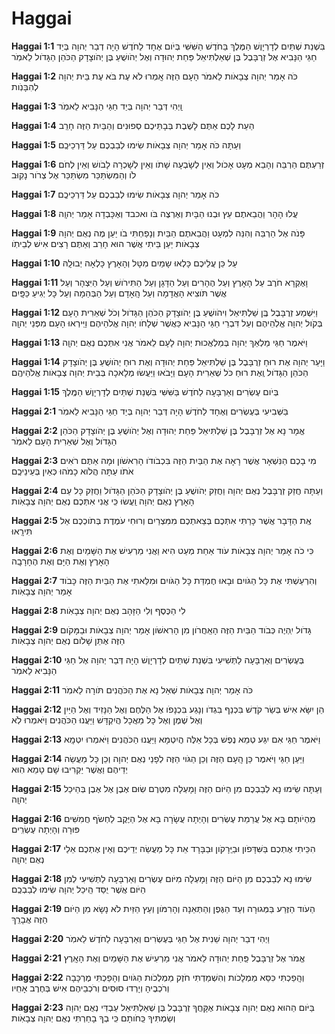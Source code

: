# Haggai

**Haggai 1:1**   בִּשְׁנַת שְׁתַּיִם לְדָרְיָוֶשׁ הַמֶּלֶךְ בַּחֹדֶשׁ הַשִּׁשִּׁי בְּיֹום אֶחָד לַחֹדֶשׁ הָיָה דְבַר יְהוָה בְּיַד חַגַּי הַנָּבִיא אֶל זְרֻבָּבֶל בֶּן שְׁאַלְתִּיאֵל פַּחַת יְהוּדָה וְאֶל יְהֹושֻׁעַ בֶּן יְהֹוצָדָק הַכֹּהֵן הַגָּדֹול לֵאמֹֽר

**Haggai 1:2**   כֹּה אָמַר יְהוָה צְבָאֹות לֵאמֹר הָעָם הַזֶּה אָֽמְרוּ לֹא עֶת בֹּא עֶת בֵּית יְהוָה לְהִבָּנֹֽות

**Haggai 1:3**   וַֽיְהִי דְּבַר יְהוָה בְּיַד חַגַּי הַנָּבִיא לֵאמֹֽר

**Haggai 1:4**   הַעֵת לָכֶם אַתֶּם לָשֶׁבֶת בְּבָתֵּיכֶם סְפוּנִים וְהַבַּיִת הַזֶּה חָרֵֽב

**Haggai 1:5**   וְעַתָּה כֹּה אָמַר יְהוָה צְבָאֹות שִׂימוּ לְבַבְכֶם עַל דַּרְכֵיכֶֽם

**Haggai 1:6**   זְרַעְתֶּם הַרְבֵּה וְהָבֵא מְעָט אָכֹול וְאֵין לְשָׂבְעָה שָׁתֹו וְאֵין לְשָׁכְרָה לָבֹושׁ וְאֵין לְחֹם לֹו וְהַמִּשְׂתַּכֵּר מִשְׂתַּכֵּר אֶל צְרֹור נָקֽוּב

**Haggai 1:7**   כֹּה אָמַר יְהוָה צְבָאֹות שִׂימוּ לְבַבְכֶם עַל דַּרְכֵיכֶֽם

**Haggai 1:8**   עֲלוּ הָהָר וַהֲבֵאתֶם עֵץ וּבְנוּ הַבָּיִת וְאֶרְצֶה בֹּו ואכבד וְאֶכָּבְדָה אָמַר יְהוָֽה

**Haggai 1:9**   פָּנֹה אֶל הַרְבֵּה וְהִנֵּה לִמְעָט וַהֲבֵאתֶם הַבַּיִת וְנָפַחְתִּי בֹו יַעַן מֶה נְאֻם יְהוָה צְבָאֹות יַעַן בֵּיתִי אֲשֶׁר הוּא חָרֵב וְאַתֶּם רָצִים אִישׁ לְבֵיתֹֽו

**Haggai 1:10**   עַל כֵּן עֲלֵיכֶם כָּלְאוּ שָמַיִם מִטָּל וְהָאָרֶץ כָּלְאָה יְבוּלָֽהּ

**Haggai 1:11**   וָאֶקְרָא חֹרֶב עַל הָאָרֶץ וְעַל הֶהָרִים וְעַל הַדָּגָן וְעַל הַתִּירֹושׁ וְעַל הַיִּצְהָר וְעַל אֲשֶׁר תֹּוצִיא הָאֲדָמָה וְעַל הָֽאָדָם וְעַל הַבְּהֵמָה וְעַל כָּל יְגִיעַ כַּפָּֽיִם

**Haggai 1:12**   וַיִּשְׁמַע זְרֻבָּבֶל  בֶּֽן שַׁלְתִּיאֵל וִיהֹושֻׁעַ בֶּן יְהֹוצָדָק הַכֹּהֵן הַגָּדֹול וְכֹל  שְׁאֵרִית הָעָם בְּקֹול יְהוָה אֱלֹֽהֵיהֶם וְעַל דִּבְרֵי חַגַּי הַנָּבִיא כַּאֲשֶׁר שְׁלָחֹו יְהוָה אֱלֹהֵיהֶם וַיִּֽירְאוּ הָעָם מִפְּנֵי יְהוָֽה

**Haggai 1:13**   וַיֹּאמֶר חַגַּי מַלְאַךְ יְהוָה בְּמַלְאֲכוּת יְהוָה לָעָם לֵאמֹר אֲנִי אִתְּכֶם נְאֻם יְהוָֽה

**Haggai 1:14**   וַיָּעַר יְהוָה אֶת רוּחַ זְרֻבָּבֶל בֶּן שַׁלְתִּיאֵל פַּחַת יְהוּדָה וְאֶת רוּחַ יְהֹושֻׁעַ בֶּן יְהֹוצָדָק הַכֹּהֵן הַגָּדֹול וְֽאֶת רוּחַ כֹּל שְׁאֵרִית הָעָם וַיָּבֹאוּ וַיַּעֲשׂוּ מְלָאכָה בְּבֵית יְהוָה צְבָאֹות אֱלֹהֵיהֶֽם

**Haggai 1:15**   בְּיֹום עֶשְׂרִים וְאַרְבָּעָה לַחֹדֶשׁ בַּשִּׁשִּׁי בִּשְׁנַת שְׁתַּיִם לְדָרְיָוֶשׁ הַמֶּֽלֶךְ 

**Haggai 2:1**   בַּשְּׁבִיעִי בְּעֶשְׂרִים וְאֶחָד לַחֹדֶשׁ הָיָה דְּבַר יְהוָה בְּיַד חַגַּי הַנָּבִיא לֵאמֹֽר

**Haggai 2:2**   אֱמָר נָא אֶל זְרֻבָּבֶל בֶּן שַׁלְתִּיאֵל פַּחַת יְהוּדָה וְאֶל יְהֹושֻׁעַ בֶּן יְהֹוצָדָק הַכֹּהֵן הַגָּדֹול וְאֶל שְׁאֵרִית הָעָם לֵאמֹֽר

**Haggai 2:3**   מִי בָכֶם הַנִּשְׁאָר אֲשֶׁר רָאָה אֶת הַבַּיִת הַזֶּה בִּכְבֹודֹו הָרִאשֹׁון וּמָה אַתֶּם רֹאִים אֹתֹו עַתָּה הֲלֹוא כָמֹהוּ כְּאַיִן בְּעֵינֵיכֶֽם

**Haggai 2:4**   וְעַתָּה חֲזַק זְרֻבָּבֶל  נְאֻם יְהוָה וַחֲזַק יְהֹושֻׁעַ בֶּן יְהֹוצָדָק הַכֹּהֵן הַגָּדֹול וַחֲזַק כָּל עַם הָאָרֶץ נְאֻם יְהוָה וַֽעֲשׂוּ כִּֽי אֲנִי אִתְּכֶם נְאֻם יְהוָה צְבָאֹֽות

**Haggai 2:5**   אֶֽת הַדָּבָר אֲשֶׁר כָּרַתִּי אִתְּכֶם בְּצֵאתְכֶם מִמִּצְרַיִם וְרוּחִי עֹמֶדֶת בְּתֹוכְכֶם אַל תִּירָֽאוּ

**Haggai 2:6**   כִּי כֹה אָמַר יְהוָה צְבָאֹות עֹוד אַחַת מְעַט הִיא וַאֲנִי מַרְעִישׁ אֶת הַשָּׁמַיִם וְאֶת הָאָרֶץ וְאֶת הַיָּם וְאֶת הֶחָרָבָֽה

**Haggai 2:7**   וְהִרְעַשְׁתִּי אֶת כָּל הַגֹּויִם וּבָאוּ חֶמְדַּת כָּל הַגֹּויִם וּמִלֵּאתִי אֶת הַבַּיִת הַזֶּה כָּבֹוד אָמַר יְהוָה צְבָאֹֽות

**Haggai 2:8**   לִי הַכֶּסֶף וְלִי הַזָּהָב נְאֻם יְהוָה צְבָאֹֽות

**Haggai 2:9**   גָּדֹול יִֽהְיֶה כְּבֹוד הַבַּיִת הַזֶּה הָאַֽחֲרֹון מִן הָרִאשֹׁון אָמַר יְהוָה צְבָאֹות וּבַמָּקֹום הַזֶּה אֶתֵּן שָׁלֹום נְאֻם יְהוָה צְבָאֹֽות

**Haggai 2:10**   בְּעֶשְׂרִים וְאַרְבָּעָה לַתְּשִׁיעִי בִּשְׁנַת שְׁתַּיִם לְדָרְיָוֶשׁ הָיָה דְּבַר יְהוָה אֶל חַגַּי הַנָּבִיא לֵאמֹֽר

**Haggai 2:11**   כֹּה אָמַר יְהוָה צְבָאֹות שְׁאַל נָא אֶת הַכֹּהֲנִים תֹּורָה לֵאמֹֽר

**Haggai 2:12**   הֵן  יִשָּׂא אִישׁ בְּשַׂר קֹדֶשׁ בִּכְנַף בִּגְדֹו וְנָגַע בִּכְנָפֹו אֶל הַלֶּחֶם וְאֶל הַנָּזִיד וְאֶל הַיַּיִן וְאֶל שֶׁמֶן וְאֶל כָּל מַאֲכָל הֲיִקְדָּשׁ וַיַּעֲנוּ הַכֹּהֲנִים וַיֹּאמְרוּ לֹֽא

**Haggai 2:13**   וַיֹּאמֶר חַגַּי אִם יִגַּע טְמֵא נֶפֶשׁ בְּכָל אֵלֶּה הֲיִטְמָא וַיַּעֲנוּ הַכֹּהֲנִים וַיֹּאמְרוּ יִטְמָֽא

**Haggai 2:14**   וַיַּעַן חַגַּי וַיֹּאמֶר כֵּן הָֽעָם הַזֶּה וְכֵן הַגֹּוי הַזֶּה לְפָנַי נְאֻם יְהוָה וְכֵן כָּל מַעֲשֵׂה יְדֵיהֶם וַאֲשֶׁר יַקְרִיבוּ שָׁם טָמֵא הֽוּא

**Haggai 2:15**   וְעַתָּה שִֽׂימוּ נָא לְבַבְכֶם מִן הַיֹּום הַזֶּה וָמָעְלָה מִטֶּרֶם שֽׂוּם אֶבֶן אֶל אֶבֶן בְּהֵיכַל יְהוָֽה

**Haggai 2:16**   מִֽהְיֹותָם בָּא אֶל עֲרֵמַת עֶשְׂרִים וְהָיְתָה עֲשָׂרָה בָּא אֶל הַיֶּקֶב לַחְשֹׂף חֲמִשִּׁים פּוּרָה וְהָיְתָה עֶשְׂרִֽים

**Haggai 2:17**   הִכֵּיתִי אֶתְכֶם בַּשִּׁדָּפֹון וּבַיֵּֽרָקֹון וּבַבָּרָד אֵת כָּל מַעֲשֵׂה יְדֵיכֶם וְאֵין אֶתְכֶם אֵלַי נְאֻם יְהוָֽה

**Haggai 2:18**   שִׂימוּ נָא לְבַבְכֶם מִן הַיֹּום הַזֶּה וָמָעְלָה מִיֹּום עֶשְׂרִים וְאַרְבָּעָה לַתְּשִׁיעִי לְמִן הַיֹּום אֲשֶׁר יֻסַּד הֵֽיכַל יְהוָה שִׂימוּ לְבַבְכֶֽם

**Haggai 2:19**   הַעֹוד הַזֶּרַע בַּמְּגוּרָה וְעַד הַגֶּפֶן וְהַתְּאֵנָה וְהָרִמֹּון וְעֵץ הַזַּיִת לֹא נָשָׂא מִן הַיֹּום הַזֶּה אֲבָרֵֽךְ

**Haggai 2:20**   וַיְהִי דְבַר יְהוָה  שֵׁנִית אֶל חַגַּי בְּעֶשְׂרִים וְאַרְבָּעָה לַחֹדֶשׁ לֵאמֹֽר

**Haggai 2:21**   אֱמֹר אֶל זְרֻבָּבֶל פַּֽחַת יְהוּדָה לֵאמֹר אֲנִי מַרְעִישׁ אֶת הַשָּׁמַיִם וְאֶת הָאָֽרֶץ

**Haggai 2:22**   וְהָֽפַכְתִּי כִּסֵּא מַמְלָכֹות וְהִשְׁמַדְתִּי חֹזֶק מַמְלְכֹות הַגֹּויִם וְהָפַכְתִּי מֶרְכָּבָה וְרֹכְבֶיהָ וְיָרְדוּ סוּסִים וְרֹכְבֵיהֶם אִישׁ בְּחֶרֶב אָחִֽיו

**Haggai 2:23**   בַּיֹּום הַהוּא נְאֻם יְהוָה צְבָאֹות אֶקָּחֲךָ זְרֻבָּבֶל בֶּן שְׁאַלְתִּיאֵל עַבְדִּי נְאֻם יְהוָה וְשַׂמְתִּיךָ כַּֽחֹותָם כִּֽי בְךָ בָחַרְתִּי נְאֻם יְהוָה צְבָאֹֽות
